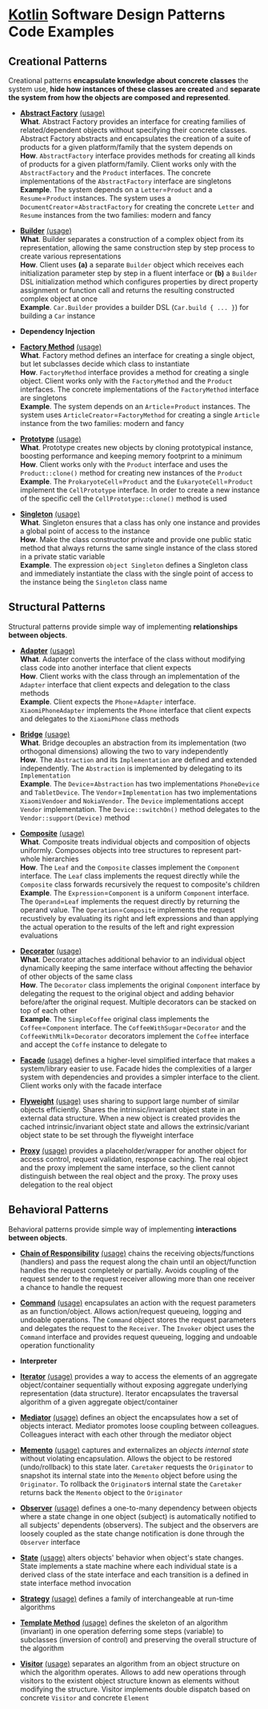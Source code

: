 # [Kotlin](https://kotlinlang.org/) Software Design Patterns Code Examples

## Creational Patterns

Creational patterns **encapsulate knowledge about concrete classes** the system use, **hide how instances of these
classes are created** and **separate the system from how the objects are composed and represented**.

- [**Abstract Factory**](src/main/kotlin/org/vld/sdp/creational/AbstractFactory.kt)
[(usage)](src/test/kotlin/org/vld/sdp/creational/AbstractFactoryTest.kt)<br/>
**What**. Abstract Factory provides an interface for creating families of related/dependent objects without specifying
their concrete classes. Abstract Factory abstracts and encapsulates the creation of a suite of products for a given
platform/family that the system depends on<br/>
**How**. `AbstractFactory` interface provides methods for creating all kinds of products for a given
platform/family. Client works only with the `AbstractFactory` and the `Product` interfaces. The concrete
implementations of the `AbstractFactory` interface are singletons<br/>
**Example**. The system depends on a `Letter`=`Product` and a `Resume`=`Product` instances. The system uses a
`DocumentCreator`=`AbstractFactory` for creating the concrete `Letter` and `Resume` instances from the two families:
modern and fancy

- [**Builder**](src/main/kotlin/org/vld/sdp/creational/Builder.kt)
[(usage)](src/test/kotlin/org/vld/sdp/creational/BuilderTest.kt)<br/>
**What**. Builder separates a construction of a complex object from its representation, allowing the same construction
step by step process to create various representations<br/>
**How**. Client uses **(a)** a separate `Builder` object which receives each initialization parameter step by step
in a fluent interface or **(b)** a `Builder` DSL initialization method which configures properties by direct property
assignment or function call and returns the resulting constructed complex object at once<br/>
**Example**. `Car.Builder` provides a builder DSL (`Car.build { ... }`) for building a `Car` instance

- **Dependency Injection**

- [**Factory Method**](src/main/kotlin/org/vld/sdp/creational/FactoryMethod.kt)
[(usage)](src/test/kotlin/org/vld/sdp/creational/FactoryMethodTest.kt)<br/>
**What**. Factory method defines an interface for creating a single object, but let subclasses decide which class to
instantiate<br/>
**How**. `FactoryMethod` interface provides a method for creating a single object. Client works only with the
`FactoryMethod` and the `Product` interfaces. The concrete implementations of the `FactoryMethod` interface are
singletons<br/>
**Example**. The system depends on an `Article`=`Product` instances. The system uses `ArticleCreator`=`FactoryMethod`
for creating a single `Article` instance from the two families: modern and fancy

- [**Prototype**](src/main/kotlin/org/vld/sdp/creational/Prototype.kt)
[(usage)](src/test/kotlin/org/vld/sdp/creational/PrototypeTest.kt)<br/>
**What**. Prototype creates new objects by cloning prototypical instance, boosting performance and keeping memory
footprint to a minimum<br/>
**How**. Client works only with the `Product` interface and uses the `Product::clone()` method for creating new
instances of the `Product`<br/>
**Example**. The `ProkaryoteCell`=`Product` and the `EukaryoteCell`=`Product` implement the `CellPrototype`
interface. In order to create a new instance of the specific cell the `CellPrototype::clone()` method is used

- [**Singleton**](src/main/kotlin/org/vld/sdp/creational/Singleton.kt)
[(usage)](src/test/kotlin/org/vld/sdp/creational/SingletonTest.kt)<br/>
**What**. Singleton ensures that a class has only one instance and provides a global point of access to the
instance<br/>
**How**. Make the class constructor private and provide one public static method that always returns the same single
instance of the class stored in a private static variable<br/>
**Example**. The expression `object Singleton` defines a Singleton class and immediately instantiate the class with the
single point of access to the instance being the `Singleton` class name

## Structural Patterns

Structural patterns provide simple way of implementing **relationships between objects**.

- [**Adapter**](src/main/kotlin/org/vld/sdp/structural/Adapter.kt)
[(usage)](src/test/kotlin/org/vld/sdp/structural/AdapterTest.kt)<br/>
**What**. Adapter converts the interface of the class without modifying class code into another interface that client
expects<br/>
**How**. Client works with the class through an implementation of the `Adapter` interface that client expects and
delegation to the class methods<br/>
**Example**. Client expects the `Phone`=`Adapter` interface. `XiaomiPhoneAdapter` implements the `Phone` interface that
client expects and delegates to the `XiaomiPhone` class methods

- [**Bridge**](src/main/kotlin/org/vld/sdp/structural/Bridge.kt)
[(usage)](src/test/kotlin/org/vld/sdp/structural/BridgeTest.kt)<br/>
**What**. Bridge decouples an abstraction from its implementation (two orthogonal dimensions) allowing the two to vary
independently<br/>
**How**. The `Abstraction` and its `Implementation` are defined and extended independently. The `Abstraction` is
implemented by delegating to its `Implementation`<br/>
**Example**. The `Device`=`Abstraction` has two implementations `PhoneDevice` and `TabletDevice`. The
`Vendor`=`Implementation` has two implementations `XiaomiVendoer` and `NokiaVendor`. The `Device` implementations accept
`Vendor` implementation. The `Device::switchOn()` method delegates to the `Vendor::support(Device)` method

- [**Composite**](src/main/kotlin/org/vld/sdp/structural/Composite.kt)
[(usage)](src/test/kotlin/org/vld/sdp/structural/CompositeTest.kt)<br/>
**What**. Composite treats individual objects and composition of objects uniformly. Composes objects into tree
structures to represent part-whole hierarchies<br/>
**How**. The `Leaf` and the `Composite` classes implement the `Component` interface. The `Leaf` class implements the
request directly while the `Composite` class forwards recursively the request to composite's children<br/>
**Example**. The `Expression`=`Component` is a uniform `Component` interface. The `Operand`=`Leaf` implements the
request directly by returning the operand value. The `Operation`=`Composite` implements the request recustively by
evaluating its right and left expressions and than applying the actual operation to the results of the left and right
expression evaluations

- [**Decorator**](src/main/kotlin/org/vld/sdp/structural/Decorator.kt)
[(usage)](src/test/kotlin/org/vld/sdp/structural/DecoratorTest.kt)<br/>
**What**. Decorator attaches additional behavior to an individual object dynamically keeping the same interface without
affecting the behavior of other objects of the same class<br/>
**How**. The `Decorator` class implements the original `Component` interface by delegating the request to the original
object and adding behavior before/after the original request. Multiple decorators can be stacked on top of each
other<br/>
**Example**. The `SimpleCoffee` original class implements the `Coffee`=`Component` interface. The
`CoffeeWithSugar`=`Decorator` and the `CoffeeWithMilk`=`Decorator` decorators implement the `Coffee` interface and
accept the `Coffe` instance to delegate to

- [**Facade**](src/main/kotlin/org/vld/sdp/structural/Facade.kt)
[(usage)](src/test/kotlin/org/vld/sdp/structural/FacadeTest.kt) defines a higher-level simplified interface that makes
a system/library easier to use. Facade hides the complexities of a larger system with dependencies and provides a
simpler interface to the client. Client works only with the facade interface

- [**Flyweight**](src/main/kotlin/org/vld/sdp/structural/Flyweight.kt)
[(usage)](src/test/kotlin/org/vld/sdp/structural/FlyweightTest.kt) uses sharing to support large number of similar
objects efficiently. Shares the intrinsic/invariant object state in an external data structure. When a new object is
created provides the cached intrinsic/invariant object state and allows the extrinsic/variant object state to be set
through the flyweight interface

- [**Proxy**](src/main/kotlin/org/vld/sdp/structural/Proxy.kt)
[(usage)](src/test/kotlin/org/vld/sdp/structural/ProxyTest.kt) provides a placeholder/wrapper for another object for
access control, request validation, response caching. The real object and the proxy implement the same interface,
so the client cannot distinguish between the real object and the proxy. The proxy uses delegation to the real object

## Behavioral Patterns

Behavioral patterns provide simple way of implementing **interactions between objects**.

- [**Chain of Responsibility**](src/main/kotlin/org/vld/sdp/behavioral/ChainOfResponsibility.kt)
[(usage)](src/test/kotlin/org/vld/sdp/behavioral/ChainOfResponsibilityTest.kt) chains the receiving objects/functions
(handlers) and pass the request along the chain until an object/function handles the request completely or
partially. Avoids coupling of the request sender to the request receiver allowing more than one receiver a chance to
handle the request

- [**Command**](src/main/kotlin/org/vld/sdp/behavioral/Command.kt)
[(usage)](src/test/kotlin/org/vld/sdp/behavioral/CommandTest.kt) encapsulates an action with the request parameters as
an function/object. Allows action/request queueing, logging and undoable operations. The `Command` object stores the
request parameters and delegates the request to the `Receiver`. The `Invoker` object uses the `Command` interface and
provides request queueing, logging and undoable operation functionality

- **Interpreter**

- [**Iterator**](src/main/kotlin/org/vld/sdp/behavioral/Iterator.kt)
[(usage)](src/test/kotlin/org/vld/sdp/behavioral/IteratorTest.kt) provides a way to access the elements of an aggregate
object/container sequentially without exposing aggregate underlying representation (data structure). Iterator
encapsulates the traversal algorithm of a given aggregate object/container

- [**Mediator**](src/main/kotlin/org/vld/sdp/behavioral/Mediator.kt)
[(usage)](src/test/kotlin/org/vld/sdp/behavioral/MediatorTest.kt) defines an object the encapsulates how a set of
objects interact. Mediator promotes loose coupling between colleagues. Colleagues interact with each other through
the mediator object

- [**Memento**](src/main/kotlin/org/vld/sdp/behavioral/Memento.kt)
[(usage)](src/test/kotlin/org/vld/sdp/behavioral/MementoTest.kt) captures and externalizes an *objects internal state*
without violating encapsulation. Allows the object to be restored (undo/rollback) to this state later. `Caretaker`
requests the `Originator` to snapshot its internal state into the `Memento` object before using the `Originator`. To
rollback the `Originator`s internal state the `Caretaker` returns back the `Memento` object to the `Originator`

- [**Observer**](src/main/kotlin/org/vld/sdp/behavioral/Observer.kt)
[(usage)](src/test/kotlin/org/vld/sdp/behavioral/ObserverTest.kt) defines a one-to-many dependency between objects where
a state change in one object (subject) is automatically notified to all subjects' dependents (observers). The subject
and the observers are loosely coupled as the state change notification is done through the `Observer` interface

- [**State**](src/main/kotlin/org/vld/sdp/behavioral/State.kt)
[(usage)](src/test/kotlin/org/vld/sdp/behavioral/StateTest.kt) alters objects' behavior when object's state
changes. State implements a state machine where each individual state is a derived class of the state interface and
each transition is a defined in state interface method invocation

- [**Strategy**](src/main/kotlin/org/vld/sdp/behavioral/Stragegy.kt)
[(usage)](src/test/kotlin/org/vld/sdp/behavioral/StragegyTest.kt) defines a family of interchangeable at run-time
algorithms

- [**Template Method**](src/main/kotlin/org/vld/sdp/behavioral/TemplateMethod.kt)
[(usage)](src/test/kotlin/org/vld/sdp/behavioral/TemplateMethodTest.kt) defines the skeleton of an algorithm (invariant)
in one operation deferring some steps (variable) to subclasses (inversion of control) and preserving the overall
structure of the algorithm

- [**Visitor**](src/main/kotlin/org/vld/sdp/behavioral/Visitor.kt)
[(usage)](src/test/kotlin/org/vld/sdp/behavioral/VisitorTest.kt) separates an algorithm from an object structure on
which the algorithm operates. Allows to add new operations through visitors to the existent object structure known as
elements without modifying the structure. Visitor implements double dispatch based on concrete `Visitor` and concrete
`Element`
